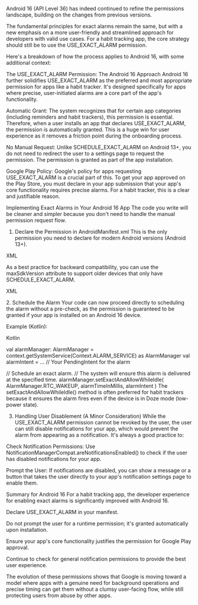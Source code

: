 Android 16 (API Level 36) has indeed continued to refine the permissions landscape, building on the changes from previous versions.

The fundamental principles for exact alarms remain the same, but with a new emphasis on a more user-friendly and streamlined approach for developers with valid use cases. For a habit tracking app, the core strategy should still be to use the USE_EXACT_ALARM permission.

Here's a breakdown of how the process applies to Android 16, with some additional context:

The USE_EXACT_ALARM Permission: The Android 16 Approach
Android 16 further solidifies USE_EXACT_ALARM as the preferred and most appropriate permission for apps like a habit tracker. It's designed specifically for apps where precise, user-initiated alarms are a core part of the app's functionality.

Automatic Grant: The system recognizes that for certain app categories (including reminders and habit trackers), this permission is essential. Therefore, when a user installs an app that declares USE_EXACT_ALARM, the permission is automatically granted. This is a huge win for user experience as it removes a friction point during the onboarding process.

No Manual Request: Unlike SCHEDULE_EXACT_ALARM on Android 13+, you do not need to redirect the user to a settings page to request the permission. The permission is granted as part of the app installation.

Google Play Policy: Google's policy for apps requesting USE_EXACT_ALARM is a crucial part of this. To get your app approved on the Play Store, you must declare in your app submission that your app's core functionality requires precise alarms. For a habit tracker, this is a clear and justifiable reason.

Implementing Exact Alarms in Your Android 16 App
The code you write will be cleaner and simpler because you don't need to handle the manual permission request flow.

1. Declare the Permission in AndroidManifest.xml
This is the only permission you need to declare for modern Android versions (Android 13+).

XML

<uses-permission android:name="android.permission.USE_EXACT_ALARM" />
As a best practice for backward compatibility, you can use the maxSdkVersion attribute to support older devices that only have SCHEDULE_EXACT_ALARM.

XML

<uses-permission android:name="android.permission.SCHEDULE_EXACT_ALARM" android:maxSdkVersion="32" />
<uses-permission android:name="android.permission.USE_EXACT_ALARM" />
2. Schedule the Alarm
Your code can now proceed directly to scheduling the alarm without a pre-check, as the permission is guaranteed to be granted if your app is installed on an Android 16 device.

Example (Kotlin):

Kotlin

val alarmManager: AlarmManager = context.getSystemService(Context.ALARM_SERVICE) as AlarmManager
val alarmIntent = ... // Your PendingIntent for the alarm

// Schedule an exact alarm.
// The system will ensure this alarm is delivered at the specified time.
alarmManager.setExactAndAllowWhileIdle(
    AlarmManager.RTC_WAKEUP,
    alarmTimeInMillis,
    alarmIntent
)
The setExactAndAllowWhileIdle() method is often preferred for habit trackers because it ensures the alarm fires even if the device is in Doze mode (low-power state).

3. Handling User Disablement (A Minor Consideration)
While the USE_EXACT_ALARM permission cannot be revoked by the user, the user can still disable notifications for your app, which would prevent the alarm from appearing as a notification. It's always a good practice to:

Check Notification Permissions: Use NotificationManagerCompat.areNotificationsEnabled() to check if the user has disabled notifications for your app.

Prompt the User: If notifications are disabled, you can show a message or a button that takes the user directly to your app's notification settings page to enable them.

Summary for Android 16
For a habit tracking app, the developer experience for enabling exact alarms is significantly improved with Android 16.

Declare USE_EXACT_ALARM in your manifest.

Do not prompt the user for a runtime permission; it's granted automatically upon installation.

Ensure your app's core functionality justifies the permission for Google Play approval.

Continue to check for general notification permissions to provide the best user experience.

The evolution of these permissions shows that Google is moving toward a model where apps with a genuine need for background operations and precise timing can get them without a clumsy user-facing flow, while still protecting users from abuse by other apps.